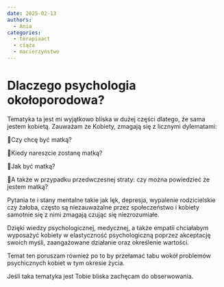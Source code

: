 ```yaml
---
date: 2025-02-13 
authors:
  - Ania
categories:
  - terapiaact
  - ciąża
  - macierzyństwo
---
```


# Dlaczego psychologia okołoporodowa?

Tematyka ta jest mi wyjątkowo bliska w dużej części dlatego, że sama jestem kobietą. Zauważam że Kobiety, zmagają się z licznymi dylematami:

<!-- more -->

🤔Czy chcę być matką?

🤰Kiedy nareszcie zostanę matką?

🤱Jak być matką?

👩A także w przypadku przedwczesnej straty: czy można powiedzieć że jestem matką?

Pytania te i stany mentalne takie jak lęk, depresja, wypalenie rodzicielskie czy żałoba, często są niezauważalne przez społeczeństwo i kobiety samotnie się z nimi zmagają czując się niezrozumiałe.

Dzięki wiedzy psychologicznej, medycznej, a także empatii chciałabym wyposażyć kobiety w elastyczność psychologiczną poprzez akceptację swoich myśli, zaangażowane działanie oraz określenie wartości.

Temat ten poruszam również po to by przełamać tabu wokół problemów psychicznych kobiet w tym okresie życia.

Jeśli taka tematyka jest Tobie bliska zachęcam do obserwowania.

